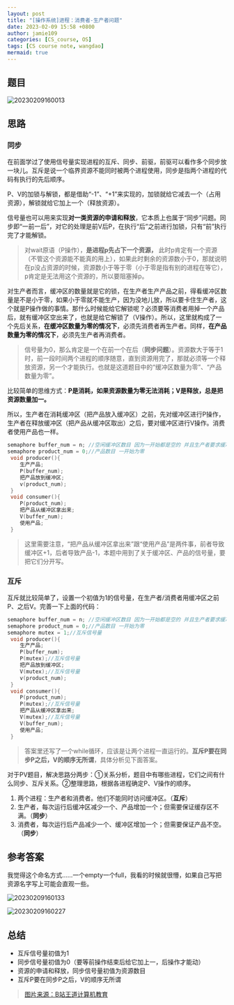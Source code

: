 ```yaml
---
layout: post
title: "[操作系统]进程：消费者-生产者问题"
date: 2023-02-09 15:58 +0800
author: jamie109
categories: [CS_course, OS]
tags: [CS course note, wangdao]
mermaid: true
---
```

## 题目

![20230209160013](https://cdn.jsdelivr.net/gh/jamie109/my-img/for-VSCode/20230209160013.png)

## 思路    
### 同步
在前面学过了使用信号量实现进程的互斥、同步、前驱，前驱可以看作多个同步放一块儿。互斥是说一个临界资源不能同时被两个进程使用，同步是指两个进程的代码有执行的先后顺序。

P、V的加锁与解锁，都是借助“-1”、“+1”来实现的，加锁就给它减去一个（占用资源），解锁就给它加上一个（释放资源）。

信号量也可以用来实现**对一类资源的申请和释放**，它本质上也属于“同步”问题。同步即“一前一后”，对它的处理是前V后P，在执行“后”之前进行加锁，只有“前”执行完了才能解锁。

> 对wait原语（P操作），**是进程p先占下一个资源，** 此时p肯定有一个资源（不管这个资源能不能真的用上），如果此时剩余的资源数小于0，那就说明在p没占资源的时候，资源数小于等于零（小于零是指有别的进程在等它），p肯定是无法用这个资源的，所以要阻塞掉p。  

对生产者而言，缓冲区的数量就是它的锁，在生产者生产产品之前，得看缓冲区数量是不是小于零，如果小于零就不能生产，因为没地儿放，所以要卡住生产者，这个就是P操作做的事情。那什么时候能给它解锁呢？必须要等消费者用掉一个产品后，就有缓冲区空出来了，也就是给它解锁了（V操作）。所以，这里就构成了一个先后关系，**在缓冲区数量为零的情况下**，必须先消费者再生产者。同样，**在产品数量为零的情况下**，必须先生产者再消费者。

>信号量为0，那么肯定是一个在前一个在后（**同步问题**）。资源数大于等于1时，前一段时间两个进程的顺序随意，直到资源用完了，那就必须等一个释放资源，另一个才能执行。也就是这道题目中的“缓冲区数量为零”、“产品数量为零”。

比较简单的思维方式：**P是消耗，如果资源数量为零无法消耗；V是释放，总是把资源数量加一。**

所以，生产者在消耗缓冲区（把产品放入缓冲区）之前，先对缓冲区进行P操作，生产者在释放缓冲区（把产品从缓冲区取出）之后，要对缓冲区进行V操作。消费者使用产品也一样。

```C++
semaphore buffer_num = n; //空闲缓冲区数目 因为一开始都是空的 并且生产者要求缓冲区数目大于0时才能用它
semaphore product_num = 0;//产品数目 一开始为零 
 void producer(){
    生产产品;
    P(buffer_num);
    把产品放到缓冲区;
    v(product_num);
 }
 void consumer(){
    P(product_num);
    把产品从缓冲区拿出来;
    V(buffer_num);
    使用产品;
 }
```
> 这里需要注意，“把产品从缓冲区拿出来”跟“使用产品”是两件事，前者导致缓冲区+1，后者导致产品-1，本题中用到了关于缓冲区、产品的信号量，要把它们分开写。

### 互斥   

互斥就比较简单了，设置一个初值为1的信号量，在生产者/消费者用缓冲区之前P、之后V。完善一下上面的代码：

```C++
semaphore buffer_num = n; //空闲缓冲区数目 因为一开始都是空的 并且生产者要求缓冲区数目大于0时才能用它
semaphore product_num = 0;//产品数目 一开始为零 
semaphore mutex = 1;//互斥信号量
 void producer(){
    生产产品;
    P(buffer_num);
    P(mutex);//互斥信号量
    把产品放到缓冲区;
    V(mutex);//互斥信号量
    v(product_num);
 }
 void consumer(){
    P(product_num);
    P(mutex);//互斥信号量
    把产品从缓冲区拿出来;
    V(mutex);//互斥信号量
    V(buffer_num);
    使用产品;
 }
```

> 答案里还写了一个while循环，应该是让两个进程一直运行的。**互斥P要在同步P之后，V的顺序无所谓**，具体分析见下面答案。

对于PV题目，解决思路分两步：①关系分析，题目中有哪些进程，它们之间有什么同步、互斥关系。②整理思路，根据各进程确定P、V操作的顺序。

1. 两个进程：生产者和消费者。他们不能同时访问缓冲区。（**互斥**）    
2. 生产者，每次运行后缓冲区减少一个、产品增加一个；但需要保证缓存区不满。（**同步**）   
3. 消费者，每次运行后产品减少一个、缓冲区增加一个；但需要保证产品不空。（**同步**）
## 参考答案

我觉得这个命名方式……一个empty一个full，我看的时候就很懵，如果自己写把资源名字写上可能会直观一些。

![20230209160133](https://cdn.jsdelivr.net/gh/jamie109/my-img/for-VSCode/20230209160133.png)

![20230209160227](https://cdn.jsdelivr.net/gh/jamie109/my-img/for-VSCode/20230209160227.png)

## 总结   
* 互斥信号量初值为1   
* 同步信号量初值为0（要等前操作结束后给它加上一，后操作才能动）  
* 资源的申请和释放，同步信号量初值为资源数目
* 互斥P要在同步P之后，V的顺序无所谓


>[图片来源：B站王道计算机教育](https://www.bilibili.com/video/BV1YE411D7nH?p=8&spm_id_from=pageDriver&vd_source=38881132948112534788036151fc388f)
